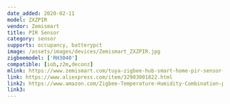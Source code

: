 ```yaml
---
date_added: 2020-02-11
model: ZXZPIR
vendor: Zemismart
title: PIR Sensor
category: sensor
supports: occupancy, batterypct
image: /assets/images/devices/Zemismart_ZXZPIR.jpg
zigbeemodel: ['RH3040']
compatible: [iob,z2m,deconz]
mlink: https://www.zemismart.com/tuya-zigbee-hub-smart-home-pir-sensor-door-sensor-temperature-and-humidity-sensor-home-automation-scene-security-alarm-kit-p0182-p0182.html
link: https://www.aliexpress.com/item/32983001822.html
link2: https://www.amazon.com/Zigbee-Temperature-Humidity-Combination-packages/dp/B07PWBHL6F
link3: 
---
```

